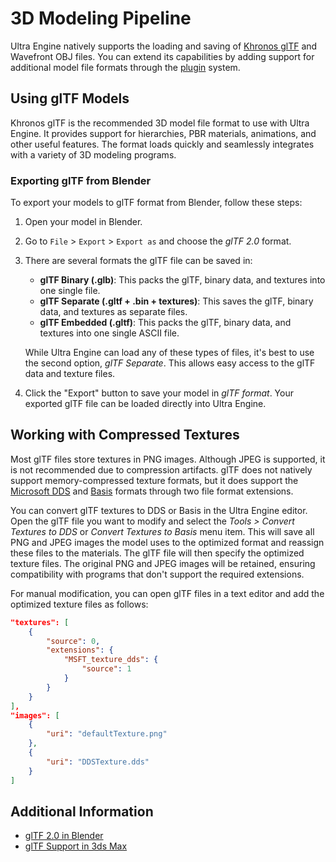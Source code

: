 # 3D Modeling Pipeline

Ultra Engine natively supports the loading and saving of [Khronos glTF](https://www.khronos.org/gltf/) and Wavefront OBJ files. You can extend its capabilities by adding support for additional model file formats through the [plugin](Plugin.md) system.

## Using glTF Models

Khronos glTF is the recommended 3D model file format to use with Ultra Engine. It provides support for hierarchies, PBR materials, animations, and other useful features. The format loads quickly and seamlessly integrates with a variety of 3D modeling programs.

### Exporting glTF from Blender

To export your models to glTF format from Blender, follow these steps:

1. Open your model in Blender.

2. Go to `File` > `Export` > `Export as` and choose the *glTF 2.0* format.

3. There are several formats the glTF file can be saved in:

   - **glTF Binary (.glb)**: This packs the glTF, binary data, and textures into one single file.
   - **glTF Separate (.gltf + .bin + textures)**: This saves the glTF, binary data, and textures as separate files.
   - **glTF Embedded (.gltf)**: This packs the glTF, binary data, and textures into one single ASCII file.

   While Ultra Engine can load any of these types of files, it's best to use the second option, *glTF Separate*. This allows easy access to the glTF data and texture files.

5. Click the "Export" button to save your model in *glTF format*. Your exported glTF file can be loaded directly into Ultra Engine.

## Working with Compressed Textures

Most glTF files store textures in PNG images. Although JPEG is supported, it is not recommended due to compression artifacts. glTF does not natively support memory-compressed texture formats, but it does support the [Microsoft DDS](https://github.com/KhronosGroup/glTF/tree/main/extensions/2.0/Vendor/MSFT_texture_dds) and [Basis](https://github.com/KhronosGroup/glTF/tree/main/extensions/2.0/Khronos/KHR_texture_basisu) formats through two file format extensions.

You can convert glTF textures to DDS or Basis in the Ultra Engine editor. Open the glTF file you want to modify and select the *Tools > Convert Textures to DDS* or *Convert Textures to Basis* menu item. This will save all PNG and JPEG images the model uses to the optimized format and reassign these files to the materials. The glTF file will then specify the optimized texture files. The original PNG and JPEG images will be retained, ensuring compatibility with programs that don't support the required extensions.

For manual modification, you can open glTF files in a text editor and add the optimized texture files as follows:

```json
"textures": [
    {
        "source": 0,
        "extensions": {
            "MSFT_texture_dds": {
                "source": 1
            }
        }
    }
],
"images": [
    {
        "uri": "defaultTexture.png"
    },
    {
        "uri": "DDSTexture.dds"
    }
]
```

## Additional Information

- [glTF 2.0 in Blender](https://docs.blender.org/manual/en/2.80/addons/io_scene_gltf2.html)
- [glTF Support in 3ds Max](https://help.autodesk.com/view/3DSMAX/2023/ENU/?guid=GUID-5B4C8EC2-2230-4F9F-B3C6-48D9E347E37D)

